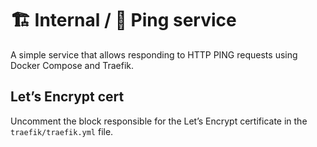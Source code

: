 # 🏗️ Internal / 🍦 Ping service

A simple service that allows responding to HTTP PING requests using Docker Compose and Traefik.

## Let’s Encrypt cert

Uncomment the block responsible for the Let’s Encrypt certificate in the `traefik/traefik.yml` file.
